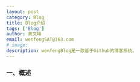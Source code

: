 ```yaml
---
layout: post
category: Blog
title: Blog介绍
tags: ['Blog']
author: 黄文峰
email: wenfengSAT@163.com
# image:
description: wenfengBlog是一款基于Github的博客系统。
---
```


### 一、概述


